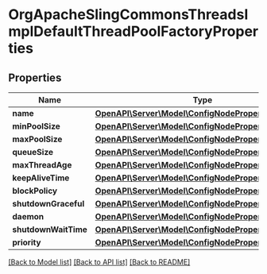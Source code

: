 # OrgApacheSlingCommonsThreadsImplDefaultThreadPoolFactoryProperties

## Properties
Name | Type | Description | Notes
------------ | ------------- | ------------- | -------------
**name** | [**OpenAPI\Server\Model\ConfigNodePropertyString**](ConfigNodePropertyString.md) |  | [optional] 
**minPoolSize** | [**OpenAPI\Server\Model\ConfigNodePropertyInteger**](ConfigNodePropertyInteger.md) |  | [optional] 
**maxPoolSize** | [**OpenAPI\Server\Model\ConfigNodePropertyInteger**](ConfigNodePropertyInteger.md) |  | [optional] 
**queueSize** | [**OpenAPI\Server\Model\ConfigNodePropertyInteger**](ConfigNodePropertyInteger.md) |  | [optional] 
**maxThreadAge** | [**OpenAPI\Server\Model\ConfigNodePropertyInteger**](ConfigNodePropertyInteger.md) |  | [optional] 
**keepAliveTime** | [**OpenAPI\Server\Model\ConfigNodePropertyInteger**](ConfigNodePropertyInteger.md) |  | [optional] 
**blockPolicy** | [**OpenAPI\Server\Model\ConfigNodePropertyDropDown**](ConfigNodePropertyDropDown.md) |  | [optional] 
**shutdownGraceful** | [**OpenAPI\Server\Model\ConfigNodePropertyBoolean**](ConfigNodePropertyBoolean.md) |  | [optional] 
**daemon** | [**OpenAPI\Server\Model\ConfigNodePropertyBoolean**](ConfigNodePropertyBoolean.md) |  | [optional] 
**shutdownWaitTime** | [**OpenAPI\Server\Model\ConfigNodePropertyInteger**](ConfigNodePropertyInteger.md) |  | [optional] 
**priority** | [**OpenAPI\Server\Model\ConfigNodePropertyDropDown**](ConfigNodePropertyDropDown.md) |  | [optional] 

[[Back to Model list]](../README.md#documentation-for-models) [[Back to API list]](../README.md#documentation-for-api-endpoints) [[Back to README]](../README.md)


